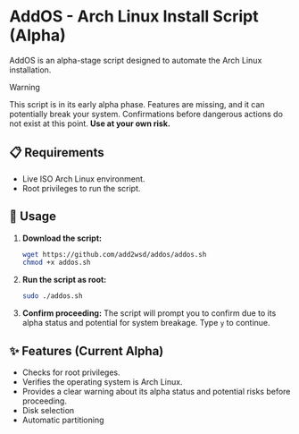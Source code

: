 # AddOS - Arch Linux Install Script (Alpha)

AddOS is an alpha-stage script designed to automate the Arch Linux installation.

> [!WARNING]
> This script is in its early alpha phase. Features are missing, and it can potentially break your system. Confirmations before dangerous actions do not exist at this point. **Use at your own risk.**

## 📋 Requirements

*   Live ISO Arch Linux environment.
*   Root privileges to run the script.

## 🚀 Usage

1.  **Download the script:**
    ```bash
    wget https://github.com/add2wsd/addos/addos.sh
    chmod +x addos.sh
    ```
2.  **Run the script as root:**
    ```bash
    sudo ./addos.sh
    ```
3.  **Confirm proceeding:** The script will prompt you to confirm due to its alpha status and potential for system breakage. Type `y` to continue.

## ✨ Features (Current Alpha)

*   Checks for root privileges.
*   Verifies the operating system is Arch Linux.
*   Provides a clear warning about its alpha status and potential risks before proceeding.
*   Disk selection
*   Automatic partitioning
